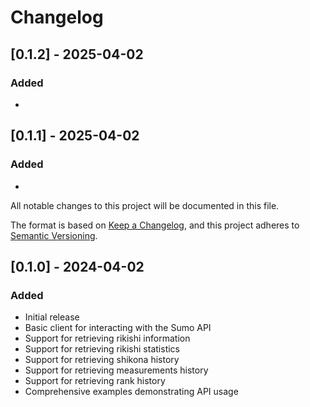 # Changelog

## [0.1.2] - 2025-04-02

### Added
- 

## [0.1.1] - 2025-04-02

### Added
- 

All notable changes to this project will be documented in this file.

The format is based on [Keep a Changelog](https://keepachangelog.com/en/1.0.0/),
and this project adheres to [Semantic Versioning](https://semver.org/spec/v2.0.0.html).

## [0.1.0] - 2024-04-02

### Added
- Initial release
- Basic client for interacting with the Sumo API
- Support for retrieving rikishi information
- Support for retrieving rikishi statistics
- Support for retrieving shikona history
- Support for retrieving measurements history
- Support for retrieving rank history
- Comprehensive examples demonstrating API usage 